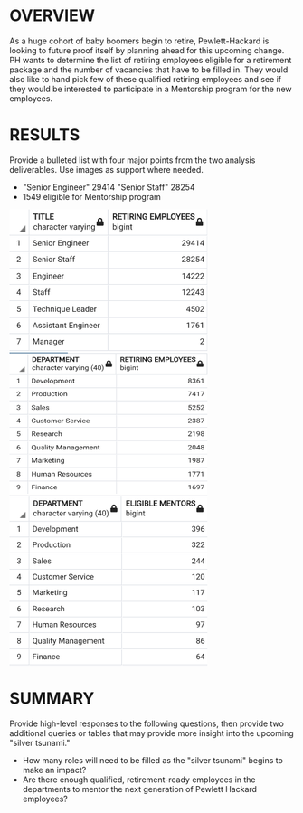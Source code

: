# OVERVIEW
  As a huge cohort of baby boomers begin to retire, Pewlett-Hackard is looking to future proof itself by planning ahead for this upcoming change. PH wants to determine the list of retiring employees eligible for a retirement package and the number of vacancies that have to be filled in. They would also like to hand pick few of these qualified retiring employees and see if they would be interested to participate in a Mentorship program for the new employees. 

# RESULTS 
Provide a bulleted list with four major points from the two analysis deliverables. Use images as support where needed.
* "Senior Engineer"	29414
"Senior Staff"	28254
* 1549 eligible for Mentorship program

<img src="https://github.com/yazhcodes/Pewlett-Hackard-Analysis/blob/main/Challenge/Images/Retiring%20Employees%20by%20Title.png" width=350 height=250></img>
<img src="https://github.com/yazhcodes/Pewlett-Hackard-Analysis/blob/main/Challenge/Images/Retiring%20Employees%20by%20Department.png" width=350 height=250></img>
<img src="https://github.com/yazhcodes/Pewlett-Hackard-Analysis/blob/main/Challenge/Images/Eligible%20Mentors%20by%20Department.png" width=350 height=300></img>

# SUMMARY 
Provide high-level responses to the following questions, then provide two additional queries or tables that may provide more insight into the upcoming "silver tsunami."
* How many roles will need to be filled as the "silver tsunami" begins to make an impact?
* Are there enough qualified, retirement-ready employees in the departments to mentor the next generation of Pewlett Hackard employees?
